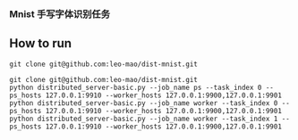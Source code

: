 ### Mnist 手写字体识别任务

## How to run
`git clone git@github.com:leo-mao/dist-mnist.git`
```
git clone git@github.com:leo-mao/dist-mnist.git
python distributed_server-basic.py --job_name ps --task_index 0 --ps_hosts 127.0.0.1:9910 --worker_hosts 127.0.0.1:9900,127.0.0.1:9901
python distributed_server-basic.py --job_name worker --task_index 0 --ps_hosts 127.0.0.1:9910 --worker_hosts 127.0.0.1:9900,127.0.0.1:9901
python distributed_server-basic.py --job_name worker --task_index 1 --ps_hosts 127.0.0.1:9910 --worker_hosts 127.0.0.1:9900,127.0.0.1:9901 
```